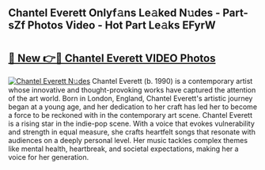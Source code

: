 ## Chantel Everett Onlyf𝚊ns Le𝚊ked N𝚞des - Part-sZf Photos Video - Hot Part Le𝚊ks EFyrW

# <h2><a href="http://ac24875.deff.icu/?id=Chantel+Everett">🔗 New 👉🔴 Chantel Everett VIDEO Photos</a></h2>

[![Chantel Everett N𝚞des](https://i.imgur.com/rIISA9y.gif)](http://ac24875.deff.icu/?id=Chantel+Everett)
Chantel Everett (b. 1990) is a contemporary artist whose innovative and thought-provoking works have captured the attention of the art world. Born in London, England, Chantel Everett's artistic journey began at a young age, and her dedication to her craft has led her to become a force to be reckoned with in the contemporary art scene. Chantel Everett is a rising star in the indie-pop scene. With a voice that evokes vulnerability and strength in equal measure, she crafts heartfelt songs that resonate with audiences on a deeply personal level. Her music tackles complex themes like mental health, heartbreak, and societal expectations, making her a voice for her generation.
